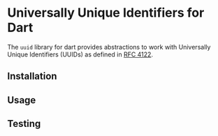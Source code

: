 # Universally Unique Identifiers for Dart
The `uuid` library for dart provides abstractions to work with Universally
Unique Identifiers (UUIDs) as defined in [RFC 4122].

## Installation

## Usage

## Testing

[RFC 4122]: https://tools.ietf.org/html/rfc4122
